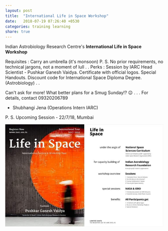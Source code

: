 ```yaml
---
layout: post
title:  "International Life in Space Workshop"
date:   2018-07-19 07:26:40 +0530
categories: training learning
share: true
---
```

Indian Astrobiology Research Centre's __International Life in Space Workshop__

Requisites : Carry an umbrella (it's monsoon) 
P. S. No prior requirements, no technical jargons, not a moment of lull .
.
Perks :
Session by IARC Head Scientist - Pushkar Ganesh Vaidya. 
Certificate with official logos.
Special Handouts. 
Discount code for International Space Diploma Degree. (Astrobiology) .
.

Can't ask for more! 
What better plans for a Smug Sunday!? 😉 .
.
.
For details, contact 09320206789
- Shubhangi Jena (Operations Intern IARC)

P. S. Upcoming Session - 22/7/18, Mumbai

![poster for iarc](/images/iarc.jpg)
